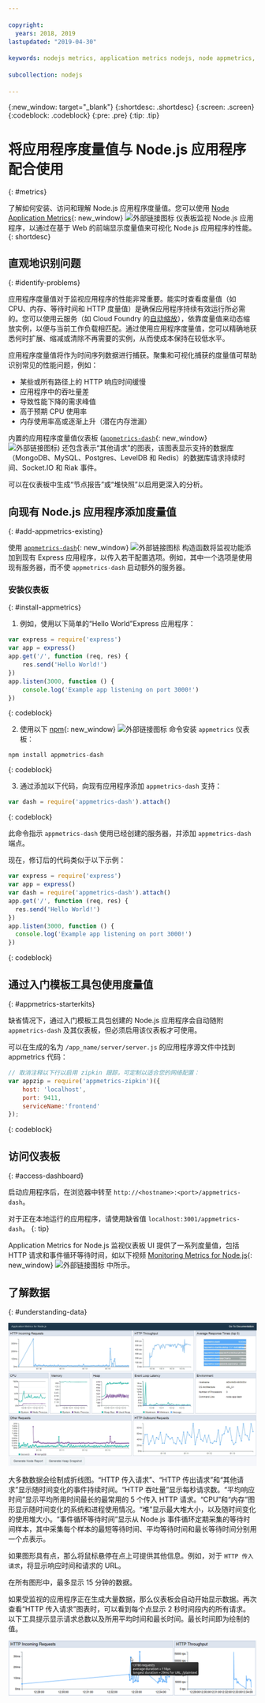 ```yaml
---

copyright:
  years: 2018, 2019
lastupdated: "2019-04-30"

keywords: nodejs metrics, application metrics nodejs, node appmetrics, nodejs autoscaling, nodejs dash, appmetrics-dashs nodejs

subcollection: nodejs

---
```


{:new_window: target="_blank"}
{:shortdesc: .shortdesc}
{:screen: .screen}
{:codeblock: .codeblock}
{:pre: .pre}
{:tip: .tip}

# 将应用程序度量值与 Node.js 应用程序配合使用
{: #metrics}

了解如何安装、访问和理解 Node.js 应用程序度量值。您可以使用 [Node Application Metrics](https://developer.ibm.com/open/projects/node-application-metrics/){: new_window} ![外部链接图标](../icons/launch-glyph.svg "外部链接图标") 仪表板监视 Node.js 应用程序，以通过在基于 Web 的前端显示度量值来可视化 Node.js 应用程序的性能。
{: shortdesc}

## 直观地识别问题
{: #identify-problems}

应用程序度量值对于监视应用程序的性能非常重要。能实时查看度量值（如 CPU、内存、等待时间和 HTTP 度量值）是确保应用程序持续有效运行所必需的。您可以使用云服务（如 Cloud Foundry 的[自动缩放](/docs/services/Auto-Scaling?topic=Auto-Scaling-get-started)），依靠度量值来动态缩放实例，以便与当前工作负载相匹配。通过使用应用程序度量值，您可以精确地获悉何时扩展、缩减或清除不再需要的实例，从而使成本保持在较低水平。

应用程序度量值将作为时间序列数据进行捕获。聚集和可视化捕获的度量值可帮助识别常见的性能问题，例如：

* 某些或所有路径上的 HTTP 响应时间缓慢
* 应用程序中的吞吐量差
* 导致性能下降的需求峰值
* 高于预期 CPU 使用率
* 内存使用率高或逐渐上升（潜在内存泄漏）

内置的应用程序度量值仪表板 ([`appmetrics-dash`](https://github.com/RuntimeTools/appmetrics-dash){: new_window} ![外部链接图标](../icons/launch-glyph.svg "外部链接图标")) 还包含表示“其他请求”的图表，该图表显示支持的数据库（MongoDB、MySQL、Postgres、LevelDB 和 Redis）的数据库请求持续时间、Socket.IO 和 Riak 事件。

可以在仪表板中生成“节点报告”或“堆快照”以启用更深入的分析。

## 向现有 Node.js 应用程序添加度量值
{: #add-appmetrics-existing}

使用 [`appmetrics-dash`](https://github.com/RuntimeTools/appmetrics-dash){: new_window} ![外部链接图标](../icons/launch-glyph.svg "外部链接图标External link icon") 构造函数将监视功能添加到现有 Express 应用程序，以传入若干配置选项。例如，其中一个选项是使用现有服务器，而不使 `appmetrics-dash` 启动额外的服务器。

### 安装仪表板
{: #install-appmetrics}

1. 例如，使用以下简单的“Hello World”Express 应用程序：
  ```js
  var express = require('express')
  var app = express()
  app.get('/', function (req, res) {
      res.send('Hello World!')
  })
  app.listen(3000, function () {
      console.log('Example app listening on port 3000!')
  })
  ```
  {: codeblock}

2. 使用以下 [npm](https://nodejs.org/){: new_window} ![外部链接图标](../icons/launch-glyph.svg "外部链接图标") 命令安装 `appmetrics` 仪表板：
  ```
  npm install appmetrics-dash
  ```
  {: codeblock}

3. 通过添加以下代码，向现有应用程序添加 `appmetrics-dash` 支持：
  ```js
  var dash = require('appmetrics-dash').attach()
  ```
  {: codeblock}

  此命令指示 `appmetrics-dash` 使用已经创建的服务器，并添加 `appmetrics-dash` 端点。

  现在，修订后的代码类似于以下示例：
  ```js
  var express = require('express')
  var app = express()
  var dash = require('appmetrics-dash').attach()
  app.get('/', function (req, res) {
    res.send('Hello World!')
  })
  app.listen(3000, function () {
    console.log('Example app listening on port 3000!')
  })
  ```
  {: codeblock}

## 通过入门模板工具包使用度量值
{: #appmetrics-starterkits}

缺省情况下，通过入门模板工具包创建的 Node.js 应用程序会自动随附 `appmetrics-dash` 及其仪表板，但必须启用该仪表板才可使用。

可以在生成的名为 `/app_name/server/server.js` 的应用程序源文件中找到 appmetrics 代码：
```js
// 取消注释以下行以启用 zipkin 跟踪，可定制以适合您的网络配置：
var appzip = require('appmetrics-zipkin')({
    host: 'localhost',
    port: 9411,
    serviceName:'frontend'
});
```
{: codeblock}

## 访问仪表板
{: #access-dashboard}

启动应用程序后，在浏览器中转至 `http://<hostname>:<port>/appmetrics-dash`。

对于正在本地运行的应用程序，请使用缺省值 `localhost:3001/appmetrics-dash`。
{: tip}

Application Metrics for Node.js 监视仪表板 UI 提供了一系列度量值，包括 HTTP 请求和事件循环等待时间，如以下视频 [Monitoring Metrics for Node.js](https://www.youtube.com/watch?v=7hV8gKlMYLs&feature=youtu.be){: new_window} ![外部链接图标](../icons/launch-glyph.svg "外部链接图标") 中所示。

## 了解数据
{: #understanding-data}

![Appmetrics 仪表板](images/appmetricsdash-1.png)

大多数数据会绘制成折线图。“HTTP 传入请求”、“HTTP 传出请求”和“其他请求”显示随时间变化的事件持续时间。“HTTP 吞吐量”显示每秒请求数。“平均响应时间”显示平均所用时间最长的最常用的 5 个传入 HTTP 请求。“CPU”和“内存”图形显示随时间变化的系统和进程使用情况。“堆”显示最大堆大小，以及随时间变化的使用堆大小。“事件循环等待时间”显示从 Node.js 事件循环定期采集的等待时间样本，其中采集每个样本的最短等待时间、平均等待时间和最长等待时间分别用一个点表示。

如果图形具有点，那么将鼠标悬停在点上可提供其他信息。例如，对于 `HTTP 传入请求`，将显示响应时间和请求的 URL。

在所有图形中，最多显示 15 分钟的数据。

如果受监视的应用程序正在生成大量数据，那么仪表板会自动开始显示数据。再次查看“HTTP 传入请求”图表时，可以看到每个点显示 2 秒时间段内的所有请求。以下工具提示显示请求总数以及所用平均时间和最长时间。最长时间即为绘制的值。

![显示工具提示](images/tooltip-1.png)




